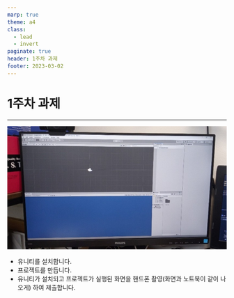```yaml
---
marp: true
theme: a4
class:
  - lead
  - invert
paginate: true
header: 1주차 과제
footer: 2023-03-02
---
```

# 1주차 과제

---

![bg right w:600](../../Marp_images/Assignment/sm_assignment1.png)
- 유니티를 설치합니다.
- 프로젝트를 만듭니다.
- 유니티가 설치되고 프로젝트가 실행된 화면을 핸드폰 촬영(화면과 노트북이 같이 나오게) 하여 제출합니다.